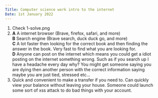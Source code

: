 ```yaml
---
Title: Computer science work intro to the internet
Date: 1st January 2022
---
```


1. Check 1-solve.png
2. **A** A internet browser (Brave, firefox, safari, and more) <br> **B**
   Search engine (Brave search, duck duck go, and more) <br> **C** A lot faster
   then looking for the correct book and then finding the answer in the book.
   Very fast to find what you are looking for. <br> **D** Anyone can post on
   the internet which means you could get a idiot posting on the internet
   something wrong. Such as if you search up I have a headache every day why?
   You might get someone saying you are dying then another person with the
   correct information saying maybe you are just tied, stressed etc...
3. Quick and convenient to make a transfer if you need to. Can quickly view
   your balance without leaving your house. Someone could launch some sort of
   xss attack to do bad things with your account.
